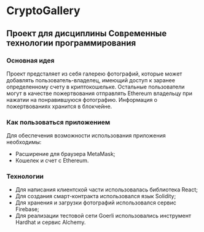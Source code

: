 # CryptoGallery
## Проект для дисциплины Современные технологии программирования

### Основная идея

Проект предсталяет из себя галерею фотографий, которые может добавлять пользователь-владелец, имеющий доступ к заранее определенному счету в криптокошельке. Остальные пользователи могут в качестве пожертвования отправлять Ethereum владельцу при нажатии на понравившуюся фотографию. Информация о пожертвованиях хранится в блокчейне.

### Как пользоваться приложением

Для обеспечения возможности использования приложения необходимы:
+ Расширение для браузера MetaMask;
+ Кошелек и счет с Ethereum.

### Технологии

+ Для написания клиентской части использовалась библиотека React;
+ Для создания смарт-контракта использовался язык Solidity;
+ Для хранения и загрузки фотографий использовался сервис Firebase;
+ Для реализации тестовой сети Goerli использовались инструмент Hardhat и сервис Alchemy.
